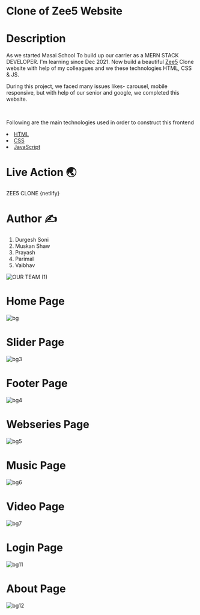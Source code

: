 <h1>Clone of Zee5 Website </h1>



<h1> Description </h1>
<p> As we started Masai School To build up our carrier as a MERN STACK DEVELOPER. I'm learning since Dec 2021. Now build a beautiful <a href="https://www.zee5.com/"> Zee5</a> Clone website with help of my colleagues and we these technologies HTML, CSS & JS.</p>
<p> During this project, we faced many issues likes- carousel, mobile responsive, but with help of our senior and google, we completed this website. </p>
<br>

<p> Following are the main technologies used in order to construct this frontend</p>
<li> <a href=""> HTML</a> </li>
<li> <a href=""> CSS</a> </li>
<li> <a href=""> JavaScript</a> </li>

<h1>Live Action 🌏 </h1>

ZEE5 CLONE {netlify}

<h1> Author ✍️</h1>

1. Durgesh Soni
2. Muskan Shaw
3. Prayash
4. Parimal
5. Vaibhav

![OUR TEAM (1)](https://user-images.githubusercontent.com/81063456/155844823-4b3181ca-2be4-470c-bbc4-d4712a20a788.png)

<h1>Home Page </h1>

![bg](https://user-images.githubusercontent.com/81063456/155761287-75fe7f35-0a95-477f-8b82-10e5212e86eb.png)

<h1>Slider Page </h1>

![bg3](https://user-images.githubusercontent.com/81063456/155765450-be22b654-aee9-413b-bf43-0de4ca4ea3b7.png)


<h1>Footer Page </h1>

![bg4](https://user-images.githubusercontent.com/81063456/155765515-3dca6886-61d4-4e19-9e2b-0257508eab0f.png)


<h1>Webseries Page </h1>

![bg5](https://user-images.githubusercontent.com/81063456/155765548-d71c74d6-27af-4c4c-a2f5-df0256feaef5.png)


<h1>Music Page </h1>

![bg6](https://user-images.githubusercontent.com/81063456/155765610-91520ba6-c24f-4e81-b798-9eb1d476c5a9.png)


<h1>Video Page </h1>

![bg7](https://user-images.githubusercontent.com/81063456/155765736-fd967068-cd3d-4ac3-8f5c-e4586b444bd7.png)


<h1>Login Page </h1>

![bg11](https://user-images.githubusercontent.com/81063456/155765816-39a7236d-f42e-434d-af89-d03b7492da36.png)


<h1>About Page </h1>

![bg12](https://user-images.githubusercontent.com/81063456/155765977-dcf751fe-1ec1-4429-ae40-1128aa156d29.png)
